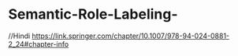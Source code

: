 # Semantic-Role-Labeling-
//Hindi 
https://link.springer.com/chapter/10.1007/978-94-024-0881-2_24#chapter-info

